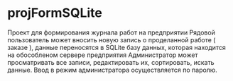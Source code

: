 # projFormSQLite
Проект для формирования журнала работ на предприятии
Рядовой пользователь может вносить новую запись о проделанной работе ( заказе ), данные переносятся в SQLite базу данных, которая находится на обособленом сервере предприятия
Администратор может просматривать все записи, редактировать их, сортировать, искать данные. Ввод в режим администратора осуществляется по паролю. 
